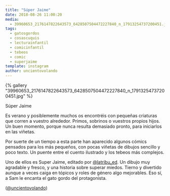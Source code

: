 ```yaml
---
title: "Súper Jaime"
date: 2018-08-26 11:00:20
media: 
  - 39960653_2176147822643573_6428507504472227840_n_17913254737200451.jpg
tags: 
  - gatosgordos
  - cosascuquis
  - lecturainfantil
  - comicinfantil
  - tebeos
  - comic
  - superjaime
template: instagram
author: uncientovolando
---
```


{% gallery "39960653_2176147822643573_6428507504472227840_n_17913254737200451.jpg" %}

Súper Jaime

Es verano y posiblemente muchos os encontréis con pequeñas criaturas que corren a vuestro alrededor. Primos, sobrinos o vuestros propios hijos. Un buen momento, porque nunca resulta demasiado pronto, para iniciarlos en las viñetas.

Por suerte de un tiempo a esta parte han aparecido algunos cómics pensados para los más pequeños, con pocas viñetas de dibujos sencillo y poco texto. Un puente entre el cuento ilustrado y los tebeos más complejos.

Uno de ellos es Super Jaime, editado por [@latribu_ed](https://instagram.com/latribu_ed). Un dibujo muy agradable y fresco, y una historia sobre superar miedos. Tierno y divertido aunque a veces caiga en tópicos y roles de género algo mejorables. Eso sí, a Sam le encanta el gato gordo del protagonista.

([@uncientovolando](https://instagram.com/uncientovolando))

